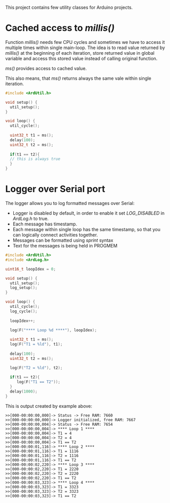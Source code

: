 This project contains few utility classes for Arduino projects. 

# Cached access to *millis()*
Function *millis()* needs few CPU cycles and sometimes we have to access it multiple times within single main-loop. The idea is to read value returned by *millis()* at the beginning of each iteration, store returned value in global variable and access this stored value instead of calling original function.

*ms()* provides access to cached value.

This also means, that *ms()* returns always the same vale within single iteration.

```cpp
#include <ArdUtil.h>

void setup() {
  util_setup();
}

void loop() {
  util_cycle();
  
  uint32_t t1 = ms();
  delay(100);
  uint32_t t2 = ms();
  
  if(t1 == t2){
  // this is always true
  }
}

```


# Logger over Serial port
The logger allows you to log formatted messages over Serial:
* Logger is disabled by default, in order to enable it set *LOG_DISABLED* in *ArdLog.h* to true.
* Each message has timestamp.
* Each message within single loop has the same timestamp, so that you can logically connect activities together.
* Messages can be formatted using *sprint* syntax
* Text for the messages is being held in PROGMEM

```cpp
#include <ArdUtil.h>
#include <ArdLog.h>

uint16_t loopIdex = 0;

void setup() {
  util_setup();
  log_setup();
}

void loop() {
  util_cycle();
  log_cycle();
  
  loopIdex++;

  log(F("**** Loop %d ****"), loopIdex);
  
  uint32_t t1 = ms();
  log(F("T1 = %ld"), t1);
  
  delay(100);
  uint32_t t2 = ms();

  log(F("T2 = %ld"), t2);
  
  if(t1 == t2){
     log(F("T1 == T2"));
  }
  delay(1000);
}

```

This is output created by example above:
```
>>[000-00:00:00,000]-> Status -> Free RAM: 7660
>>[000-00:00:00,000]-> Logger initialized, free RAM: 7667
>>[000-00:00:00,004]-> Status -> Free RAM: 7654
>>[000-00:00:00,004]-> **** Loop 1 ****
>>[000-00:00:00,004]-> T1 = 4
>>[000-00:00:00,004]-> T2 = 4
>>[000-00:00:00,004]-> T1 == T2
>>[000-00:00:01,116]-> **** Loop 2 ****
>>[000-00:00:01,116]-> T1 = 1116
>>[000-00:00:01,116]-> T2 = 1116
>>[000-00:00:01,116]-> T1 == T2
>>[000-00:00:02,220]-> **** Loop 3 ****
>>[000-00:00:02,220]-> T1 = 2220
>>[000-00:00:02,220]-> T2 = 2220
>>[000-00:00:02,220]-> T1 == T2
>>[000-00:00:03,323]-> **** Loop 4 ****
>>[000-00:00:03,323]-> T1 = 3323
>>[000-00:00:03,323]-> T2 = 3323
>>[000-00:00:03,323]-> T1 == T2
```

